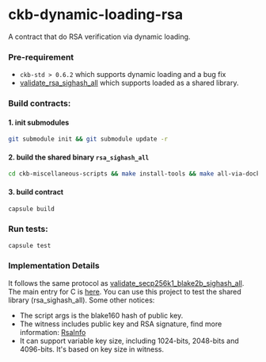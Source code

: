 # ckb-dynamic-loading-rsa

A contract that do RSA verification via dynamic loading.

### Pre-requirement

* `ckb-std > 0.6.2` which supports dynamic loading and a bug fix
* [validate_rsa_sighash_all](https://github.com/nervosnetwork/ckb-miscellaneous-scripts/blob/master/c/rsa_sighash_all.c) which supports loaded as a shared library.

### Build contracts:

#### 1. init submodules

``` sh
git submodule init && git submodule update -r
```

#### 2. build the shared binary `rsa_sighash_all`

``` sh
cd ckb-miscellaneous-scripts && make install-tools && make all-via-docker
```

#### 3. build contract

``` sh
capsule build
```

### Run tests:

``` sh
capsule test
```

### Implementation Details
It follows the same protocol as [validate_secp256k1_blake2b_sighash_all](https://github.com/nervosnetwork/ckb-miscellaneous-scripts/blob/f072d7d2eef020829fb37a379dc282f8641e8663/c/secp256k1_blake2b_sighash_all_dual.c#L156).
The main entry for C is [here](https://github.com/nervosnetwork/ckb-miscellaneous-scripts/blob/f072d7d2eef020829fb37a379dc282f8641e8663/c/rsa_sighash_all.c#L292).
You can use this project to test the shared library (rsa_sighash_all). Some other notices:
* The script args is the blake160 hash of public key.
* The witness includes public key and RSA signature, find more information: [RsaInfo](https://github.com/nervosnetwork/ckb-miscellaneous-scripts/blob/f072d7d2eef020829fb37a379dc282f8641e8663/c/rsa_sighash_all.h#L8-L46)
* It can support variable key size, including 1024-bits, 2048-bits and 4096-bits. It's based on key size in witness.
